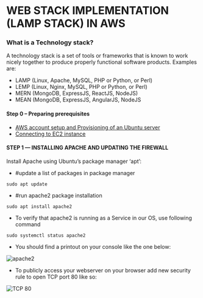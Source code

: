 # WEB STACK IMPLEMENTATION (LAMP STACK) IN AWS
### What is a Technology stack?
A technology stack is a set of tools or frameworks that is known to work nicely together to produce properly functional software products. Examples are:
- LAMP (Linux, Apache, MySQL, PHP or Python, or Perl)
- LEMP (Linux, Nginx, MySQL, PHP or Python, or Perl)
- MERN (MongoDB, ExpressJS, ReactJS, NodeJS)
- MEAN (MongoDB, ExpressJS, AngularJS, NodeJS
#### Step 0 – Preparing prerequisites
- [AWS account setup and Provisioning of an Ubuntu server](https://www.youtube.com/watch?v=xxKuB9kJoYM&list=PLtPuNR8I4TvkwU7Zu0l0G_uwtSUXLckvh&index=7)
- [Connecting to EC2 instance](https://www.youtube.com/watch?v=TxT6PNJts-s&list=PLtPuNR8I4TvkwU7Zu0l0G_uwtSUXLckvh&index=8)
#### STEP 1 — INSTALLING APACHE AND UPDATING THE FIREWALL
Install Apache using Ubuntu’s package manager ‘apt’:

- #update a list of packages in package manager

`sudo apt update`

- #run apache2 package installation

`sudo apt install apache2`

- To verify that apache2 is running as a Service in our OS, use following command

`sudo systemctl status apache2`

- You should find a printout on your console like the one below:

![apache2](https://user-images.githubusercontent.com/52359007/165087732-758d73f5-ec5d-44a2-9552-7d6097176d64.PNG)

- To publicly access your webserver on your browser add new security rule to open TCP port 80 like so:

![TCP 80](https://user-images.githubusercontent.com/52359007/165089230-c566c252-fe9e-4d7b-b915-89820d04386f.PNG)










